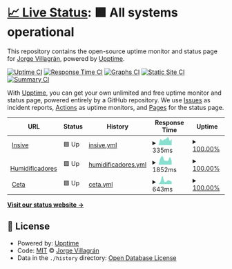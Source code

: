 # [📈 Live Status](https://yorsh21.github.io/site-status): <!--live status--> **🟩 All systems operational**

This repository contains the open-source uptime monitor and status page for [Jorge Villagrán](http://insive.cl), powered by [Upptime](https://github.com/upptime/upptime).

[![Uptime CI](https://github.com/yorsh21/site-status/workflows/Uptime%20CI/badge.svg)](https://github.com/yorsh21/site-status/actions?query=workflow%3A%22Uptime+CI%22)
[![Response Time CI](https://github.com/yorsh21/site-status/workflows/Response%20Time%20CI/badge.svg)](https://github.com/yorsh21/site-status/actions?query=workflow%3A%22Response+Time+CI%22)
[![Graphs CI](https://github.com/yorsh21/site-status/workflows/Graphs%20CI/badge.svg)](https://github.com/yorsh21/site-status/actions?query=workflow%3A%22Graphs+CI%22)
[![Static Site CI](https://github.com/yorsh21/site-status/workflows/Static%20Site%20CI/badge.svg)](https://github.com/yorsh21/site-status/actions?query=workflow%3A%22Static+Site+CI%22)
[![Summary CI](https://github.com/yorsh21/site-status/workflows/Summary%20CI/badge.svg)](https://github.com/yorsh21/site-status/actions?query=workflow%3A%22Summary+CI%22)

With [Upptime](https://upptime.js.org), you can get your own unlimited and free uptime monitor and status page, powered entirely by a GitHub repository. We use [Issues](https://github.com/yorsh21/site-status/issues) as incident reports, [Actions](https://github.com/yorsh21/site-status/actions) as uptime monitors, and [Pages](https://yorsh21.github.io/site-status) for the status page.

<!--start: status pages-->
<!-- This summary is generated by Upptime (https://github.com/upptime/upptime) -->
<!-- Do not edit this manually, your changes will be overwritten -->
<!-- prettier-ignore -->
| URL | Status | History | Response Time | Uptime |
| --- | ------ | ------- | ------------- | ------ |
| <img alt="" src="https://favicons.githubusercontent.com/insive.cl" height="13"> [Insive](https://insive.cl) | 🟩 Up | [insive.yml](https://github.com/yorsh21/site-status/commits/HEAD/history/insive.yml) | <details><summary><img alt="Response time graph" src="./graphs/insive/response-time-week.png" height="20"> 335ms</summary><br><a href="https://yorsh21.github.io/site-status/history/insive"><img alt="Response time 523" src="https://img.shields.io/endpoint?url=https%3A%2F%2Fraw.githubusercontent.com%2Fyorsh21%2Fsite-status%2FHEAD%2Fapi%2Finsive%2Fresponse-time.json"></a><br><a href="https://yorsh21.github.io/site-status/history/insive"><img alt="24-hour response time 350" src="https://img.shields.io/endpoint?url=https%3A%2F%2Fraw.githubusercontent.com%2Fyorsh21%2Fsite-status%2FHEAD%2Fapi%2Finsive%2Fresponse-time-day.json"></a><br><a href="https://yorsh21.github.io/site-status/history/insive"><img alt="7-day response time 335" src="https://img.shields.io/endpoint?url=https%3A%2F%2Fraw.githubusercontent.com%2Fyorsh21%2Fsite-status%2FHEAD%2Fapi%2Finsive%2Fresponse-time-week.json"></a><br><a href="https://yorsh21.github.io/site-status/history/insive"><img alt="30-day response time 700" src="https://img.shields.io/endpoint?url=https%3A%2F%2Fraw.githubusercontent.com%2Fyorsh21%2Fsite-status%2FHEAD%2Fapi%2Finsive%2Fresponse-time-month.json"></a><br><a href="https://yorsh21.github.io/site-status/history/insive"><img alt="1-year response time 523" src="https://img.shields.io/endpoint?url=https%3A%2F%2Fraw.githubusercontent.com%2Fyorsh21%2Fsite-status%2FHEAD%2Fapi%2Finsive%2Fresponse-time-year.json"></a></details> | <details><summary><a href="https://yorsh21.github.io/site-status/history/insive">100.00%</a></summary><a href="https://yorsh21.github.io/site-status/history/insive"><img alt="All-time uptime 99.90%" src="https://img.shields.io/endpoint?url=https%3A%2F%2Fraw.githubusercontent.com%2Fyorsh21%2Fsite-status%2FHEAD%2Fapi%2Finsive%2Fuptime.json"></a><br><a href="https://yorsh21.github.io/site-status/history/insive"><img alt="24-hour uptime 100.00%" src="https://img.shields.io/endpoint?url=https%3A%2F%2Fraw.githubusercontent.com%2Fyorsh21%2Fsite-status%2FHEAD%2Fapi%2Finsive%2Fuptime-day.json"></a><br><a href="https://yorsh21.github.io/site-status/history/insive"><img alt="7-day uptime 100.00%" src="https://img.shields.io/endpoint?url=https%3A%2F%2Fraw.githubusercontent.com%2Fyorsh21%2Fsite-status%2FHEAD%2Fapi%2Finsive%2Fuptime-week.json"></a><br><a href="https://yorsh21.github.io/site-status/history/insive"><img alt="30-day uptime 99.89%" src="https://img.shields.io/endpoint?url=https%3A%2F%2Fraw.githubusercontent.com%2Fyorsh21%2Fsite-status%2FHEAD%2Fapi%2Finsive%2Fuptime-month.json"></a><br><a href="https://yorsh21.github.io/site-status/history/insive"><img alt="1-year uptime 99.90%" src="https://img.shields.io/endpoint?url=https%3A%2F%2Fraw.githubusercontent.com%2Fyorsh21%2Fsite-status%2FHEAD%2Fapi%2Finsive%2Fuptime-year.json"></a></details>
| <img alt="" src="https://favicons.githubusercontent.com/humidificadores.cl" height="13"> [Humidificadores](https://humidificadores.cl) | 🟩 Up | [humidificadores.yml](https://github.com/yorsh21/site-status/commits/HEAD/history/humidificadores.yml) | <details><summary><img alt="Response time graph" src="./graphs/humidificadores/response-time-week.png" height="20"> 1852ms</summary><br><a href="https://yorsh21.github.io/site-status/history/humidificadores"><img alt="Response time 2213" src="https://img.shields.io/endpoint?url=https%3A%2F%2Fraw.githubusercontent.com%2Fyorsh21%2Fsite-status%2FHEAD%2Fapi%2Fhumidificadores%2Fresponse-time.json"></a><br><a href="https://yorsh21.github.io/site-status/history/humidificadores"><img alt="24-hour response time 1218" src="https://img.shields.io/endpoint?url=https%3A%2F%2Fraw.githubusercontent.com%2Fyorsh21%2Fsite-status%2FHEAD%2Fapi%2Fhumidificadores%2Fresponse-time-day.json"></a><br><a href="https://yorsh21.github.io/site-status/history/humidificadores"><img alt="7-day response time 1852" src="https://img.shields.io/endpoint?url=https%3A%2F%2Fraw.githubusercontent.com%2Fyorsh21%2Fsite-status%2FHEAD%2Fapi%2Fhumidificadores%2Fresponse-time-week.json"></a><br><a href="https://yorsh21.github.io/site-status/history/humidificadores"><img alt="30-day response time 1976" src="https://img.shields.io/endpoint?url=https%3A%2F%2Fraw.githubusercontent.com%2Fyorsh21%2Fsite-status%2FHEAD%2Fapi%2Fhumidificadores%2Fresponse-time-month.json"></a><br><a href="https://yorsh21.github.io/site-status/history/humidificadores"><img alt="1-year response time 2213" src="https://img.shields.io/endpoint?url=https%3A%2F%2Fraw.githubusercontent.com%2Fyorsh21%2Fsite-status%2FHEAD%2Fapi%2Fhumidificadores%2Fresponse-time-year.json"></a></details> | <details><summary><a href="https://yorsh21.github.io/site-status/history/humidificadores">100.00%</a></summary><a href="https://yorsh21.github.io/site-status/history/humidificadores"><img alt="All-time uptime 99.93%" src="https://img.shields.io/endpoint?url=https%3A%2F%2Fraw.githubusercontent.com%2Fyorsh21%2Fsite-status%2FHEAD%2Fapi%2Fhumidificadores%2Fuptime.json"></a><br><a href="https://yorsh21.github.io/site-status/history/humidificadores"><img alt="24-hour uptime 100.00%" src="https://img.shields.io/endpoint?url=https%3A%2F%2Fraw.githubusercontent.com%2Fyorsh21%2Fsite-status%2FHEAD%2Fapi%2Fhumidificadores%2Fuptime-day.json"></a><br><a href="https://yorsh21.github.io/site-status/history/humidificadores"><img alt="7-day uptime 100.00%" src="https://img.shields.io/endpoint?url=https%3A%2F%2Fraw.githubusercontent.com%2Fyorsh21%2Fsite-status%2FHEAD%2Fapi%2Fhumidificadores%2Fuptime-week.json"></a><br><a href="https://yorsh21.github.io/site-status/history/humidificadores"><img alt="30-day uptime 100.00%" src="https://img.shields.io/endpoint?url=https%3A%2F%2Fraw.githubusercontent.com%2Fyorsh21%2Fsite-status%2FHEAD%2Fapi%2Fhumidificadores%2Fuptime-month.json"></a><br><a href="https://yorsh21.github.io/site-status/history/humidificadores"><img alt="1-year uptime 99.93%" src="https://img.shields.io/endpoint?url=https%3A%2F%2Fraw.githubusercontent.com%2Fyorsh21%2Fsite-status%2FHEAD%2Fapi%2Fhumidificadores%2Fuptime-year.json"></a></details>
| <img alt="" src="https://favicons.githubusercontent.com/cetalimentos.cl" height="13"> [Ceta](https://cetalimentos.cl) | 🟩 Up | [ceta.yml](https://github.com/yorsh21/site-status/commits/HEAD/history/ceta.yml) | <details><summary><img alt="Response time graph" src="./graphs/ceta/response-time-week.png" height="20"> 643ms</summary><br><a href="https://yorsh21.github.io/site-status/history/ceta"><img alt="Response time 465" src="https://img.shields.io/endpoint?url=https%3A%2F%2Fraw.githubusercontent.com%2Fyorsh21%2Fsite-status%2FHEAD%2Fapi%2Fceta%2Fresponse-time.json"></a><br><a href="https://yorsh21.github.io/site-status/history/ceta"><img alt="24-hour response time 459" src="https://img.shields.io/endpoint?url=https%3A%2F%2Fraw.githubusercontent.com%2Fyorsh21%2Fsite-status%2FHEAD%2Fapi%2Fceta%2Fresponse-time-day.json"></a><br><a href="https://yorsh21.github.io/site-status/history/ceta"><img alt="7-day response time 643" src="https://img.shields.io/endpoint?url=https%3A%2F%2Fraw.githubusercontent.com%2Fyorsh21%2Fsite-status%2FHEAD%2Fapi%2Fceta%2Fresponse-time-week.json"></a><br><a href="https://yorsh21.github.io/site-status/history/ceta"><img alt="30-day response time 563" src="https://img.shields.io/endpoint?url=https%3A%2F%2Fraw.githubusercontent.com%2Fyorsh21%2Fsite-status%2FHEAD%2Fapi%2Fceta%2Fresponse-time-month.json"></a><br><a href="https://yorsh21.github.io/site-status/history/ceta"><img alt="1-year response time 465" src="https://img.shields.io/endpoint?url=https%3A%2F%2Fraw.githubusercontent.com%2Fyorsh21%2Fsite-status%2FHEAD%2Fapi%2Fceta%2Fresponse-time-year.json"></a></details> | <details><summary><a href="https://yorsh21.github.io/site-status/history/ceta">100.00%</a></summary><a href="https://yorsh21.github.io/site-status/history/ceta"><img alt="All-time uptime 97.09%" src="https://img.shields.io/endpoint?url=https%3A%2F%2Fraw.githubusercontent.com%2Fyorsh21%2Fsite-status%2FHEAD%2Fapi%2Fceta%2Fuptime.json"></a><br><a href="https://yorsh21.github.io/site-status/history/ceta"><img alt="24-hour uptime 100.00%" src="https://img.shields.io/endpoint?url=https%3A%2F%2Fraw.githubusercontent.com%2Fyorsh21%2Fsite-status%2FHEAD%2Fapi%2Fceta%2Fuptime-day.json"></a><br><a href="https://yorsh21.github.io/site-status/history/ceta"><img alt="7-day uptime 100.00%" src="https://img.shields.io/endpoint?url=https%3A%2F%2Fraw.githubusercontent.com%2Fyorsh21%2Fsite-status%2FHEAD%2Fapi%2Fceta%2Fuptime-week.json"></a><br><a href="https://yorsh21.github.io/site-status/history/ceta"><img alt="30-day uptime 100.00%" src="https://img.shields.io/endpoint?url=https%3A%2F%2Fraw.githubusercontent.com%2Fyorsh21%2Fsite-status%2FHEAD%2Fapi%2Fceta%2Fuptime-month.json"></a><br><a href="https://yorsh21.github.io/site-status/history/ceta"><img alt="1-year uptime 97.09%" src="https://img.shields.io/endpoint?url=https%3A%2F%2Fraw.githubusercontent.com%2Fyorsh21%2Fsite-status%2FHEAD%2Fapi%2Fceta%2Fuptime-year.json"></a></details>

<!--end: status pages-->

[**Visit our status website →**](https://yorsh21.github.io/site-status)

## 📄 License

- Powered by: [Upptime](https://github.com/upptime/upptime)
- Code: [MIT](./LICENSE) © [Jorge Villagrán](http://insive.cl)
- Data in the `./history` directory: [Open Database License](https://opendatacommons.org/licenses/odbl/1-0/)
